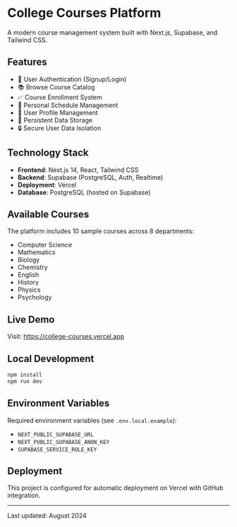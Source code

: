 # College Courses Platform

A modern course management system built with Next.js, Supabase, and Tailwind CSS.

## Features

- 🔐 User Authentication (Signup/Login)
- 📚 Browse Course Catalog
- ✅ Course Enrollment System
- 📅 Personal Schedule Management
- 👤 User Profile Management
- 💾 Persistent Data Storage
- 🔒 Secure User Data Isolation

## Technology Stack

- **Frontend**: Next.js 14, React, Tailwind CSS
- **Backend**: Supabase (PostgreSQL, Auth, Realtime)
- **Deployment**: Vercel
- **Database**: PostgreSQL (hosted on Supabase)

## Available Courses

The platform includes 10 sample courses across 8 departments:
- Computer Science
- Mathematics
- Biology
- Chemistry
- English
- History
- Physics
- Psychology

## Live Demo

Visit: https://college-courses.vercel.app

## Local Development

```bash
npm install
npm run dev
```

## Environment Variables

Required environment variables (see `.env.local.example`):
- `NEXT_PUBLIC_SUPABASE_URL`
- `NEXT_PUBLIC_SUPABASE_ANON_KEY`
- `SUPABASE_SERVICE_ROLE_KEY`

## Deployment

This project is configured for automatic deployment on Vercel with GitHub integration.

---

Last updated: August 2024